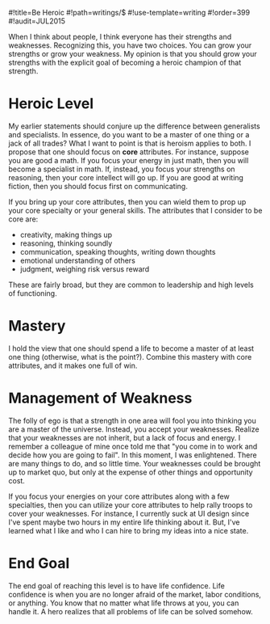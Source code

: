 #!title=Be Heroic
#!path=writings/$
#!use-template=writing
#!order=399
#!audit=JUL2015

When I think about people, I think everyone has their strengths and weaknesses. Recognizing this, you have two choices. You can grow your strengths or grow your weakness. My opinion is that you should grow your strengths with the explicit goal of becoming a heroic champion of that strength.

# Heroic Level

My earlier statements should conjure up the difference between generalists and specialists. In essence, do you want to be a master of one thing or a jack of all trades? What I want to point is that is heroism applies to both. I propose that one should focus on **core** attributes. For instance, suppose you are good a math. If you focus your energy in just math, then you will become a specialist in math. If, instead, you focus your strengths on reasoning, then your core intellect will go up. If you are good at writing fiction, then you should focus first on communicating.

If you bring up your core attributes, then you can wield them to prop up your core specialty or your general skills. The attributes that I consider to be core are:

* creativity, making things up
* reasoning, thinking soundly
* communication, speaking thoughts, writing down thoughts
* emotional understanding of others
* judgment, weighing risk versus reward

These are fairly broad, but they are common to leadership and high levels of functioning.

# Mastery

I hold the view that one should spend a life to become a master of at least one thing (otherwise, what is the point?). Combine this mastery with core attributes, and it makes one full of win.

# Management of Weakness 

The folly of ego is that a strength in one area will fool you into thinking you are a master of the universe. Instead, you accept your weaknesses. Realize that your weaknesses are not inherit, but a lack of focus and energy. I remember a colleague of mine once told me that "you come in to work and decide how you are going to fail". In this moment, I was enlightened. There are many things to do, and so little time. Your weaknesses could be brought up to market quo, but only at the expense of other things and opportunity cost.

If you focus your energies on your core attributes along with a few specialties, then you can utilize your core attributes to help rally troops to cover your weaknesses. For instance, I currently suck at UI design since I've spent maybe two hours in my entire life thinking about it. But, I've learned what I like and who I can hire to bring my ideas into a nice state.

# End Goal

The end goal of reaching this level is to have life confidence. Life confidence is when you are no longer afraid of the market, labor conditions, or anything. You know that no matter what life throws at you, you can handle it. A hero realizes that all problems of life can be solved somehow.

